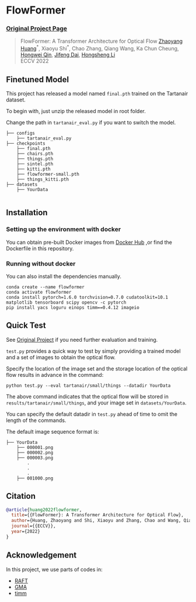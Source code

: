# FlowFormer

### [Original Project Page](https://drinkingcoder.github.io/publication/flowformer/)

> FlowFormer: A Transformer Architecture for Optical Flow
> [Zhaoyang Huang](https://drinkingcoder.github.io)<sup>\*</sup>, Xiaoyu Shi<sup>\*</sup>, Chao Zhang, Qiang Wang, Ka Chun Cheung, [Hongwei Qin](http://qinhongwei.com/academic/), [Jifeng Dai](https://jifengdai.org/), [Hongsheng Li](https://www.ee.cuhk.edu.hk/~hsli/)  
> ECCV 2022  

## Finetuned Model

This project has released a model named `final.pth` trained on the Tartanair dataset.

To begin with, just unzip the released model in root folder.

Change the path in `tartanair_eval.py` if you want to switch the model.

```Shell
├── configs
    ├── tartanair_eval.py
├── checkpoints
    ├── final.pth
    ├── chairs.pth
    ├── things.pth
    ├── sintel.pth
    ├── kitti.pth
    ├── flowformer-small.pth 
    ├── things_kitti.pth
├── datasets
    ├── YourData


```

## Installation

### Setting up the environment with docker

You can obtain pre-built Docker images from [Docker Hub](https://hub.docker.com/repository/docker/zihaozhang/flowformer) ,or find the Dockerfile in this repository.

### Running without docker

You can also install the dependencies manually.

```shell
conda create --name flowformer
conda activate flowformer
conda install pytorch=1.6.0 torchvision=0.7.0 cudatoolkit=10.1 matplotlib tensorboard scipy opencv -c pytorch
pip install yacs loguru einops timm==0.4.12 imageio
```

## Quick Test

See [Original Project](https://drinkingcoder.github.io/publication/flowformer/) if you need further evaluation and training.

`test.py` provides a quick way to test by simply providing a trained model and a set of images to obtain the optical flow.

Specify the location of the image set and the storage location of the optical flow results in advance in the command:

```Shell
python test.py --eval tartanair/small/things --datadir YourData
```

The above command indicates that the optical flow will be stored in `results/tartanair/small/things`, and your image set in `datasets/YourData`.

You can specify the default datadir in `test.py` ahead of time to omit the length of the commands.

The default image sequence format is:

```Shell
├── YourData
    ├── 000001.png
    ├── 000002.png
    ├── 000003.png
        .
        .
        .
    ├── 001000.png
```

## Citation

```bibtex
@article{huang2022flowformer,
  title={{FlowFormer}: A Transformer Architecture for Optical Flow},
  author={Huang, Zhaoyang and Shi, Xiaoyu and Zhang, Chao and Wang, Qiang and Cheung, Ka Chun and Qin, Hongwei and Dai, Jifeng and Li, Hongsheng},
  journal={{ECCV}},
  year={2022}
}
```

## Acknowledgement

In this project, we use parts of codes in:

- [RAFT](https://github.com/princeton-vl/RAFT)
- [GMA](https://github.com/zacjiang/GMA)
- [timm](https://github.com/rwightman/pytorch-image-models)
